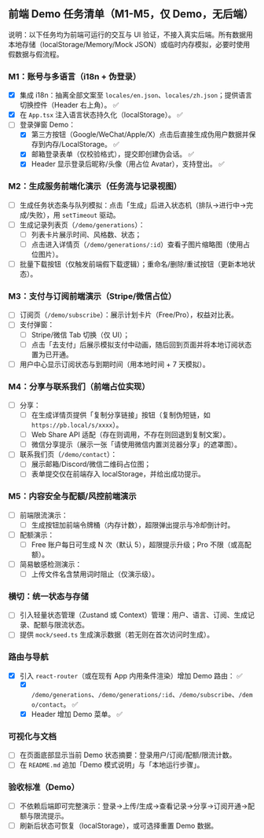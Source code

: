 ## 前端 Demo 任务清单（M1-M5，仅 Demo，无后端）

说明：以下任务均为前端可运行的交互与 UI 验证，不接入真实后端。所有数据用本地存储（localStorage/Memory/Mock JSON）或临时内存模拟，必要时使用假数据与假流程。

### M1：账号与多语言（i18n + 伪登录）
- [x] 集成 i18n：抽离全部文案至 `locales/en.json`、`locales/zh.json`；提供语言切换控件（Header 右上角）。 ✅
- [x] 在 `App.tsx` 注入语言状态持久化（localStorage）。 ✅
- [ ] 登录弹窗 Demo：
  - [x] 第三方按钮（Google/WeChat/Apple/X）点击后直接生成伪用户数据并保存到内存/LocalStorage。 ✅
  - [x] 邮箱登录表单（仅校验格式），提交即创建伪会话。 ✅
  - [x] Header 显示登录后昵称/头像（用占位 Avatar），支持登出。 ✅

### M2：生成服务前端化演示（任务流与记录视图）
- [ ] 生成任务状态条与队列模拟：点击「生成」后进入状态机（排队→进行中→完成/失败），用 `setTimeout` 驱动。
- [ ] 生成记录列表页（`/demo/generations`）：
  - [ ] 列表卡片展示时间、风格数、状态；
  - [ ] 点击进入详情页（`/demo/generations/:id`）查看子图片缩略图（使用占位图片）。
- [ ] 批量下载按钮（仅触发前端假下载逻辑）；重命名/删除/重试按钮（更新本地状态）。

### M3：支付与订阅前端演示（Stripe/微信占位）
- [ ] 订阅页（`/demo/subscribe`）：展示计划卡片（Free/Pro），权益对比表。
- [ ] 支付弹窗：
  - [ ] Stripe/微信 Tab 切换（仅 UI）；
  - [ ] 点击「去支付」后展示模拟支付中动画，随后回到页面并将本地订阅状态置为已开通。
- [ ] 用户中心显示订阅状态与到期时间（用本地时间 + 7 天模拟）。

### M4：分享与联系我们（前端占位实现）
- [ ] 分享：
  - [ ] 在生成详情页提供「复制分享链接」按钮（复制伪短链，如 `https://pb.local/s/xxxx`）。
  - [ ] Web Share API 适配（存在则调用，不存在则回退到复制文案）。
  - [ ] 微信分享提示（展示一张「请使用微信内置浏览器分享」的遮罩图）。
- [ ] 联系我们页（`/demo/contact`）：
  - [ ] 展示邮箱/Discord/微信二维码占位图；
  - [ ] 表单提交仅在前端存入 localStorage，并给出成功提示。

### M5：内容安全与配额/风控前端演示
- [ ] 前端限流演示：
  - [ ] 生成按钮加前端令牌桶（内存计数），超限弹出提示与冷却倒计时。
- [ ] 配额演示：
  - [ ] Free 账户每日可生成 N 次（默认 5），超限提示升级；Pro 不限（或高配额）。
- [ ] 简易敏感检测演示：
  - [ ] 上传文件名含禁用词时阻止（仅演示级）。

### 横切：统一状态与存储
- [ ] 引入轻量状态管理（Zustand 或 Context）管理：用户、语言、订阅、生成记录、配额与限流状态。
- [ ] 提供 `mock/seed.ts` 生成演示数据（若无则在首次访问时生成）。

### 路由与导航
- [x] 引入 `react-router`（或在现有 App 内用条件渲染）增加 Demo 路由： ✅
  - [x] `/demo/generations`、`/demo/generations/:id`、`/demo/subscribe`、`/demo/contact`。 ✅
  - [x] Header 增加 Demo 菜单。 ✅

### 可视化与文档
- [ ] 在页面底部显示当前 Demo 状态摘要：登录用户/订阅/配额/限流计数。
- [ ] 在 `README.md` 追加「Demo 模式说明」与「本地运行步骤」。

### 验收标准（Demo）
- [ ] 不依赖后端即可完整演示：登录→上传/生成→查看记录→分享→订阅开通→配额与限流提示。
- [ ] 刷新后状态可恢复（localStorage），或可选择重置 Demo 数据。
